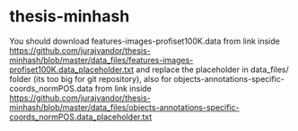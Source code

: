 # thesis-minhash

You should download features-images-profiset100K.data from link inside https://github.com/jurajvandor/thesis-minhash/blob/master/data_files/features-images-profiset100K.data_placeholder.txt and replace the placeholder in data_files/ folder (its too big for git repository), also for objects-annotations-specific-coords_normPOS.data from link inside https://github.com/jurajvandor/thesis-minhash/blob/master/data_files/objects-annotations-specific-coords_normPOS.data_placeholder.txt
